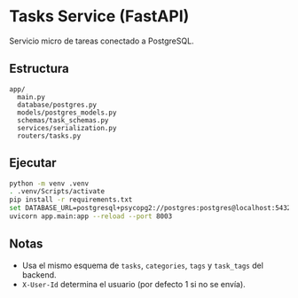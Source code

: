 # Tasks Service (FastAPI)

Servicio micro de tareas conectado a PostgreSQL.

## Estructura
```
app/
  main.py
  database/postgres.py
  models/postgres_models.py
  schemas/task_schemas.py
  services/serialization.py
  routers/tasks.py
```

## Ejecutar
```bash
python -m venv .venv
. .venv/Scripts/activate
pip install -r requirements.txt
set DATABASE_URL=postgresql+psycopg2://postgres:postgres@localhost:5432/tasknotes
uvicorn app.main:app --reload --port 8003
```

## Notas
- Usa el mismo esquema de `tasks`, `categories`, `tags` y `task_tags` del backend.
- `X-User-Id` determina el usuario (por defecto 1 si no se envía).